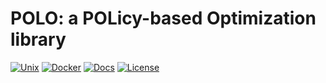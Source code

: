 # POLO: a POLicy-based Optimization library

[![Unix][unix-img]][unix-link] [![Docker][docker-img]][docker-link]
[![Docs][docs-img]][docs-link] [![License][license-img]][license-link]

[unix-img]: https://img.shields.io/travis/com/pologrp/polo.svg
[unix-link]: https://travis-ci.com/pologrp/polo
[docs-img]: https://readthedocs.org/projects/polo/badge/?version=latest
[docs-link]: https://polo.readthedocs.io/
[docker-img]: https://img.shields.io/docker/automated/pologrp/polo-ci.svg
[docker-link]: https://hub.docker.com/r/pologrp/polo-ci
[license-img]: https://img.shields.io/github/license/pologrp/polo.svg
[license-link]: https://github.com/pologrp/polo/blob/master/LICENSE

